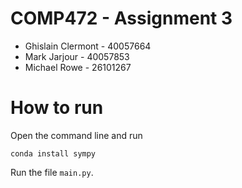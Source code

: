 # COMP472 - Assignment 3
- Ghislain Clermont - 40057664
- Mark Jarjour - 40057853
- Michael Rowe - 26101267

# How to run
Open the command line and run

    conda install sympy

Run the file `main.py`.